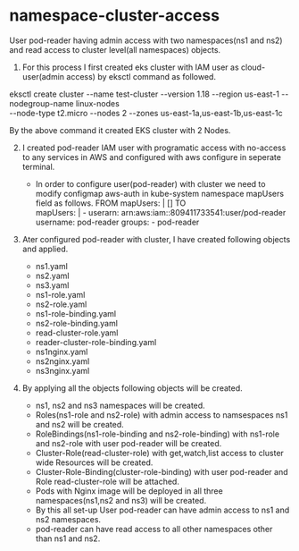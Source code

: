 # namespace-cluster-access
User pod-reader having admin access with two namespaces(ns1 and ns2) and read access to cluster level(all namespaces) objects.

1. For this process I first created eks cluster with IAM user as cloud-user(admin access) by eksctl command as followed.

eksctl create cluster --name test-cluster --version 1.18 --region us-east-1 --nodegroup-name linux-nodes \
  --node-type t2.micro --nodes 2 --zones us-east-1a,us-east-1b,us-east-1c

By the above command it created EKS cluster with 2 Nodes.

2. I created pod-reader IAM user with programatic access with no-access to any services in AWS and configured with aws configure in seperate terminal.
   - In order to configure user(pod-reader) with cluster we need to modify configmap  aws-auth in kube-system namespace mapUsers field as follows.
   FROM 
       mapUsers: |
       []
   TO    
       mapUsers: |
         - userarn: arn:aws:iam::809411733541:user/pod-reader
           username: pod-reader
           groups:
             - pod-reader 

3. Ater configured pod-reader with cluster, I have created following objects and applied.
   - ns1.yaml
   - ns2.yaml
   - ns3.yaml
   - ns1-role.yaml
   - ns2-role.yaml
   - ns1-role-binding.yaml
   - ns2-role-binding.yaml
   - read-cluster-role.yaml
   - reader-cluster-role-binding.yaml
   - ns1nginx.yaml
   - ns2nginx.yaml
   - ns3nginx.yaml

4. By applying all the objects following objects will be created.
   - ns1, ns2 and ns3 namespaces will be created.
   - Roles(ns1-role and ns2-role) with admin access to namsespaces ns1 and ns2 will be created.
   - RoleBindings(ns1-role-binding and ns2-role-binding) with  ns1-role and ns2-role with user pod-reader will be created.
   - Cluster-Role(read-cluster-role) with get,watch,list access to cluster wide Resources will be created.
   - Cluster-Role-Binding(cluster-role-binding) with user pod-reader and Role read-cluster-role will be attached. 
   - Pods with Nginx image will be deployed in all three namespaces(ns1,ns2 and ns3) will be created.
   - By this all set-up User pod-reader can have admin access to ns1 and ns2 namespaces.
   - pod-reader can have read access to all other namespaces other than ns1 and ns2. 





 


